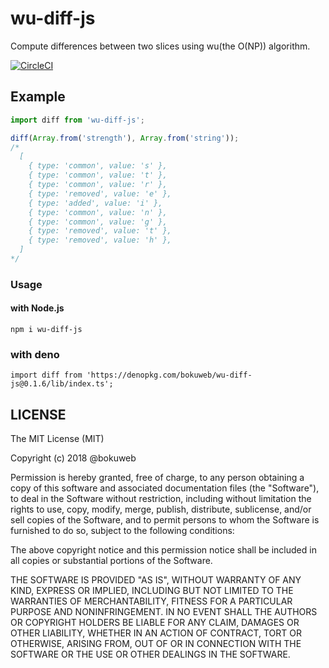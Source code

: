# wu-diff-js

Compute differences between two slices using wu(the O(NP)) algorithm.

[![CircleCI](https://circleci.com/gh/bokuweb/wu-diff-js.svg?style=svg)](https://circleci.com/gh/bokuweb/wu-diff-js)

## Example

``` javascript
import diff from 'wu-diff-js';

diff(Array.from('strength'), Array.from('string'));
/*
  [
    { type: 'common', value: 's' },
    { type: 'common', value: 't' },
    { type: 'common', value: 'r' },
    { type: 'removed', value: 'e' },
    { type: 'added', value: 'i' },
    { type: 'common', value: 'n' },
    { type: 'common', value: 'g' },
    { type: 'removed', value: 't' },
    { type: 'removed', value: 'h' },
  ]
*/
```

### Usage

#### with Node.js

```
npm i wu-diff-js
```

### with deno

```
import diff from 'https://denopkg.com/bokuweb/wu-diff-js@0.1.6/lib/index.ts';
```

## LICENSE

The MIT License (MIT)

Copyright (c) 2018 @bokuweb

Permission is hereby granted, free of charge, to any person obtaining a copy
of this software and associated documentation files (the "Software"), to deal
in the Software without restriction, including without limitation the rights
to use, copy, modify, merge, publish, distribute, sublicense, and/or sell
copies of the Software, and to permit persons to whom the Software is
furnished to do so, subject to the following conditions:

The above copyright notice and this permission notice shall be included in all
copies or substantial portions of the Software.

THE SOFTWARE IS PROVIDED "AS IS", WITHOUT WARRANTY OF ANY KIND, EXPRESS OR
IMPLIED, INCLUDING BUT NOT LIMITED TO THE WARRANTIES OF MERCHANTABILITY,
FITNESS FOR A PARTICULAR PURPOSE AND NONINFRINGEMENT. IN NO EVENT SHALL THE
AUTHORS OR COPYRIGHT HOLDERS BE LIABLE FOR ANY CLAIM, DAMAGES OR OTHER
LIABILITY, WHETHER IN AN ACTION OF CONTRACT, TORT OR OTHERWISE, ARISING FROM,
OUT OF OR IN CONNECTION WITH THE SOFTWARE OR THE USE OR OTHER DEALINGS IN THE
SOFTWARE.

